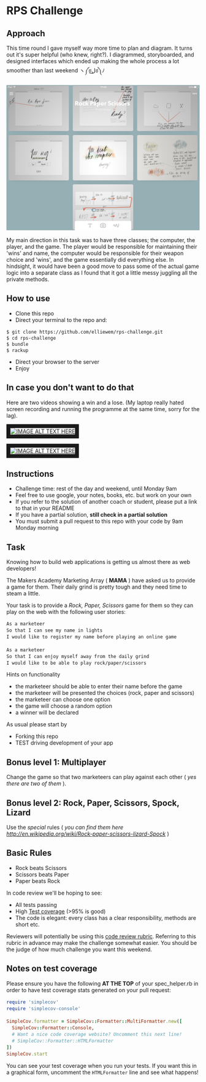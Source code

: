 # RPS Challenge

Approach
-------
This time round I gave myself way more time to plan and diagram. It turns out it's super helpful (who knew, right?). I diagrammed, storyboarded, and designed interfaces which ended up making the whole process a lot smoother than last weekend ヽ༼ಠل͜ಠ༽ﾉ

![evidence of diagramming](https://github.com/elliewem/rps-challenge/blob/master/IMG_0382.PNG)

My main direction in this task was to have three classes; the computer, the player, and the game. The player would be responsible for maintaining their 'wins' and name, the computer would be responsible for their weapon choice and 'wins', and the game essentially did everything else. In hindsight, it would have been a good move to pass some of the actual game logic into a separate class as I found that it got a little messy juggling all the private methods.

How to use
-------
* Clone this repo
* Direct your terminal to the repo and:

```
$ git clone https://github.com/elliewem/rps-challenge.git
$ cd rps-challenge
$ bundle
$ rackup
```
* Direct your browser to the server
* Enjoy

In case you don't want to do that
-------
Here are two videos showing a win and a lose. (My laptop really hated screen recording and running the programme at the same time, sorry for the lag).

<a href="https://youtu.be/tRXEF5BzXAw
" target="_blank"><img src="http://img.youtube.com/vi/tRXEF5BzXAw/0.jpg"
alt="IMAGE ALT TEXT HERE" width="240" height="180" border="10" /></a>

<a href="https://youtu.be/J36VoLHBmxE
" target="_blank"><img src="http://img.youtube.com/vi/J36VoLHBmxE/0.jpg"
alt="IMAGE ALT TEXT HERE" width="240" height="180" border="10" /></a>


Instructions
-------

* Challenge time: rest of the day and weekend, until Monday 9am
* Feel free to use google, your notes, books, etc. but work on your own
* If you refer to the solution of another coach or student, please put a link to that in your README
* If you have a partial solution, **still check in a partial solution**
* You must submit a pull request to this repo with your code by 9am Monday morning

Task
----

Knowing how to build web applications is getting us almost there as web developers!

The Makers Academy Marketing Array ( **MAMA** ) have asked us to provide a game for them. Their daily grind is pretty tough and they need time to steam a little.

Your task is to provide a _Rock, Paper, Scissors_ game for them so they can play on the web with the following user stories:

```sh
As a marketeer
So that I can see my name in lights
I would like to register my name before playing an online game

As a marketeer
So that I can enjoy myself away from the daily grind
I would like to be able to play rock/paper/scissors
```

Hints on functionality

- the marketeer should be able to enter their name before the game
- the marketeer will be presented the choices (rock, paper and scissors)
- the marketeer can choose one option
- the game will choose a random option
- a winner will be declared


As usual please start by

* Forking this repo
* TEST driving development of your app


## Bonus level 1: Multiplayer

Change the game so that two marketeers can play against each other ( _yes there are two of them_ ).

## Bonus level 2: Rock, Paper, Scissors, Spock, Lizard

Use the _special_ rules ( _you can find them here http://en.wikipedia.org/wiki/Rock-paper-scissors-lizard-Spock_ )

## Basic Rules

- Rock beats Scissors
- Scissors beats Paper
- Paper beats Rock

In code review we'll be hoping to see:

* All tests passing
* High [Test coverage](https://github.com/makersacademy/course/blob/master/pills/test_coverage.md) (>95% is good)
* The code is elegant: every class has a clear responsibility, methods are short etc.

Reviewers will potentially be using this [code review rubric](docs/review.md).  Referring to this rubric in advance may make the challenge somewhat easier.  You should be the judge of how much challenge you want this weekend.

Notes on test coverage
----------------------

Please ensure you have the following **AT THE TOP** of your spec_helper.rb in order to have test coverage stats generated
on your pull request:

```ruby
require 'simplecov'
require 'simplecov-console'

SimpleCov.formatter = SimpleCov::Formatter::MultiFormatter.new([
  SimpleCov::Formatter::Console,
  # Want a nice code coverage website? Uncomment this next line!
  # SimpleCov::Formatter::HTMLFormatter
])
SimpleCov.start
```

You can see your test coverage when you run your tests. If you want this in a graphical form, uncomment the `HTMLFormatter` line and see what happens!
